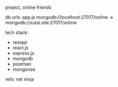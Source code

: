 project, online friends



db urls: app.js
mongodb://localhost:27017/online -> mongodb://xutai.site:27017/online



tech stack:
- restapi
- react.js
- express.js
- mongodb
- postman
- mongoose

refs: net ninja